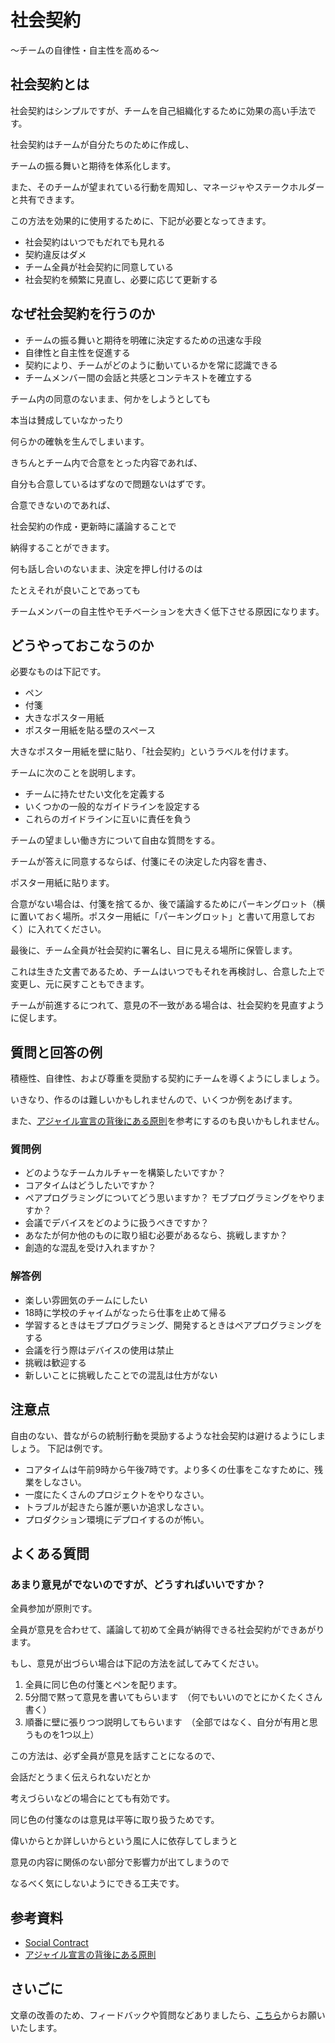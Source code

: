 # 社会契約

〜チームの自律性・自主性を高める〜

## 社会契約とは

社会契約はシンプルですが、チームを自己組織化するために効果の高い手法です。

社会契約はチームが自分たちのために作成し、

チームの振る舞いと期待を体系化します。

また、そのチームが望まれている行動を周知し、マネージャやステークホルダーと共有できます。

この方法を効果的に使用するために、下記が必要となってきます。

* 社会契約はいつでもだれでも見れる
* 契約違反はダメ
* チーム全員が社会契約に同意している
* 社会契約を頻繁に見直し、必要に応じて更新する

## なぜ社会契約を行うのか

* チームの振る舞いと期待を明確に決定するための迅速な手段
* 自律性と自主性を促進する
* 契約により、チームがどのように動いているかを常に認識できる
* チームメンバー間の会話と共感とコンテキストを確立する

チーム内の同意のないまま、何かをしようとしても

本当は賛成していなかったり

何らかの確執を生んでしまいます。

きちんとチーム内で合意をとった内容であれば、

自分も合意しているはずなので問題ないはずです。

合意できないのであれば、

社会契約の作成・更新時に議論することで

納得することができます。

何も話し合いのないまま、決定を押し付けるのは

たとえそれが良いことであっても

チームメンバーの自主性やモチベーションを大きく低下させる原因になります。

## どうやっておこなうのか

必要なものは下記です。

* ペン
* 付箋
* 大きなポスター用紙
* ポスター用紙を貼る壁のスペース

大きなポスター用紙を壁に貼り、「社会契約」というラベルを付けます。

チームに次のことを説明します。

* チームに持たせたい文化を定義する
* いくつかの一般的なガイドラインを設定する
* これらのガイドラインに互いに責任を負う

チームの望ましい働き方について自由な質問をする。

チームが答えに同意するならば、付箋にその決定した内容を書き、

ポスター用紙に貼ります。

合意がない場合は、付箋を捨てるか、後で議論するためにパーキングロット（横に置いておく場所。ポスター用紙に「パーキングロット」と書いて用意しておく）に入れてください。

最後に、チーム全員が社会契約に署名し、目に見える場所に保管します。

これは生きた文書であるため、チームはいつでもそれを再検討し、合意した上で変更し、元に戻すこともできます。

チームが前進するにつれて、意見の不一致がある場合は、社会契約を見直すように促します。

## 質問と回答の例

積極性、自律性、および尊重を奨励する契約にチームを導くようにしましょう。

いきなり、作るのは難しいかもしれませんので、いくつか例をあげます。

また、[アジャイル宣言の背後にある原則](https://agilemanifesto.org/iso/ja/principles.html)を参考にするのも良いかもしれません。

### 質問例

* どのようなチームカルチャーを構築したいですか？
* コアタイムはどうしたいですか？
* ペアプログラミングについてどう思いますか？ モブプログラミングをやりますか？
* 会議でデバイスをどのように扱うべきですか？
* あなたが何か他のものに取り組む必要があるなら、挑戦しますか？
* 創造的な混乱を受け入れますか？


### 解答例

* 楽しい雰囲気のチームにしたい
* 18時に学校のチャイムがなったら仕事を止めて帰る
* 学習するときはモブプログラミング、開発するときはペアプログラミングをする
* 会議を行う際はデバイスの使用は禁止
* 挑戦は歓迎する
* 新しいことに挑戦したことでの混乱は仕方がない

## 注意点

自由のない、昔ながらの統制行動を奨励するような社会契約は避けるようにしましょう。
下記は例です。

* コアタイムは午前9時から午後7時です。より多くの仕事をこなすために、残業をしなさい。
* 一度にたくさんのプロジェクトをやりなさい。
* トラブルが起きたら誰が悪いか追求しなさい。
* プロダクション環境にデプロイするのが怖い。

## よくある質問

### あまり意見がでないのですが、どうすればいいですか？

全員参加が原則です。

全員が意見を合わせて、議論して初めて全員が納得できる社会契約ができあがります。

もし、意見が出づらい場合は下記の方法を試してみてください。

1. 全員に同じ色の付箋とペンを配ります。
2. 5分間で黙って意見を書いてもらいます　（何でもいいのでとにかくたくさん書く）
3. 順番に壁に張りつつ説明してもらいます　（全部ではなく、自分が有用と思うものを1つ以上）

この方法は、必ず全員が意見を話すことになるので、

会話だとうまく伝えられないだとか

考えづらいなどの場合にとても有効です。

同じ色の付箋なのは意見は平等に取り扱うためです。

偉いからとか詳しいからという風に人に依存してしまうと

意見の内容に関係のない部分で影響力が出てしまうので

なるべく気にしないようにできる工夫です。

## 参考資料
* [Social Contract](https://openpracticelibrary.com/practice/social-contract/)
* [アジャイル宣言の背後にある原則](https://agilemanifesto.org/iso/ja/principles.html)

## さいごに

文章の改善のため、フィードバックや質問などありましたら、[こちら](https://forms.gle/TKUJ2Gs9EoH2jQvp7)からお願いいたします。
